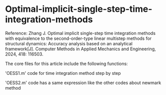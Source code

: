 # Optimal-implicit-single-step-time-integration-methods
Reference: Zhang J. Optimal implicit single-step time integration methods with equivalence to the second-order-type linear multistep methods for structural dynamics: Accuracy analysis based on an analytical framework[J]. Computer Methods in Applied Mechanics and Engineering, 2024, 418: 116503.

The core files for this article include the following functions:

'OESS1.m' code for time integration method step by step

'OESS2.m' code has a same expression like the other codes about newmark method
